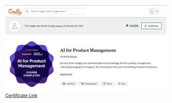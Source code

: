 ![GettingAndCleaningData](../cert/AIForProductManagement.png)
<a href="https://www.credly.com/badges/f893dd11-966d-4704-9fec-f7e540e536bc/linked_in_profile" target="_blank" rel="noopener noreferrer">Certificate Link</a>